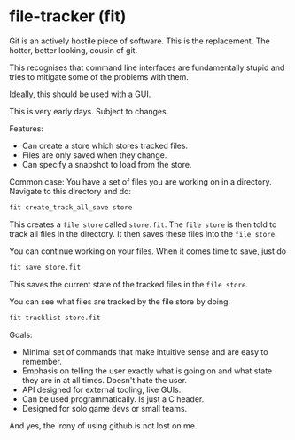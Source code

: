 # file-tracker (fit)
Git is an actively hostile piece of software. This is the replacement.
The hotter, better looking, cousin of git.

This recognises that command line interfaces are fundamentally stupid 
and tries to mitigate some of the problems with them. 

Ideally, this should be used with a GUI.

This is very early days. Subject to changes.

Features:
- Can create a store which stores tracked files.
- Files are only saved when they change.
- Can specify a snapshot to load from the store.

Common case:
You have a set of files you are working on in a directory. Navigate to this directory
and do:

```bash
fit create_track_all_save store  
```

This creates a `file store` called `store.fit`. 
The `file store` is then told to track all files in the directory. 
It then saves these files into the `file store`.

You can continue working on your files. When it comes time to save, just do 

```bash
fit save store.fit
```

This saves the current state of the tracked files in the `file store`. 

You can see what files are tracked by the file store by doing.

```bash
fit tracklist store.fit
```

Goals:
- Minimal set of commands that make intuitive sense and are easy to remember.
- Emphasis on telling the user exactly what is going on and what state they are in at all times. Doesn't hate the user.
- API designed for external tooling, like GUIs.
- Can be used programmatically. Is just a C header. 
- Designed for solo game devs or small teams.

And yes, the irony of using github is not lost on me.
